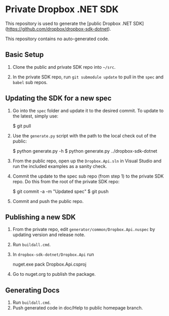 Private Dropbox .NET SDK
========================

This repository is used to generate the [public Dropbox .NET SDK]
(https://github.com/dropbox/dropbox-sdk-dotnet).

This repository contains no auto-generated code.

Basic Setup
-----------

1. Clone the public and private SDK repo into `~/src`.

2. In the private SDK repo, run `git submodule update` to pull in the `spec`
   and `babel` sub repos.

Updating the SDK for a new spec
-------------------------------

1. Go into the `spec` folder and update it to the desired commit. To update to
   the latest, simply use:

    $ git pull

2. Use the `generate.py` script with the path to the local check out of the public:

    $ python generate.py -h
    $ python generate.py ../dropbox-sdk-dotnet

3. From the public repo, open up the `Dropbox.Api.sln` in Visual Studio and run
   the included examples as a sanity check.

4. Commit the update to the spec sub repo (from step 1) to the private SDK repo.
   Do this from the root of the private SDK repo:

    $ git commit -a -m "Updated spec"
    $ git push

5. Commit and push the public repo.


Publishing a new SDK
--------------------
1. From the private repo, edit `generator/common/Dropbox.Api.nuspec` by updating version and release note.
2. Run `buildall.cmd`.
3. In `dropbox-sdk-dotnet/Dropbox.Api` run
   
   nuget.exe pack Dropbox.Api.csproj

4. Go to nuget.org to publish the package.

Generating Docs
---------------
1. Run `buildall.cmd`.
2. Push generated code in doc/Help to public homepage branch.

